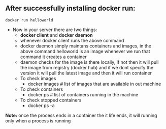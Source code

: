 ## After successfully installing docker run:
    docker run helloworld

- Now in your server there are two things:
    - **docker client** and **docker daemon**
    - whenever docker client runs the above command
    - docker daemon simply maintans containers and images, in the above command helloworld is an image whenever we run that command it creates a container
    - daemon checks for the image is there locally, if not then it will pull the image from registry (docker hub) and if we dont specify the version it will pull the latest image and then it will run container
    - To check images 
        - docker images # list of images that are available in out machine
    - To check containers
        - docker ps # list of containers running in the machine
    - To check stopped containers
        - docker ps -a
    
**Note:** once the process ends in a container the it life ends, it will running only when a process is running
